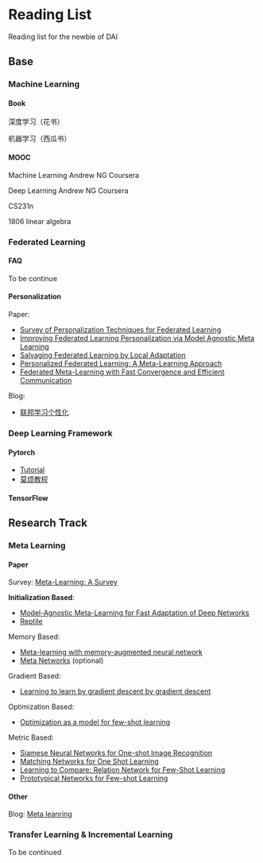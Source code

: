 # Reading List

Reading list for the newbie of DAI

## Base

### Machine Learning

#### Book

深度学习（花书）

机器学习（西瓜书）

#### MOOC

Machine Learning Andrew NG Coursera

Deep Learning Andrew NG Coursera

CS231n

1806 linear algebra

### Federated Learning

#### FAQ

To be continue

#### Personalization

Paper:

- [Survey of Personalization Techniques for Federated Learning](https://arxiv.org/abs/2003.08673)
- [Improving Federated Learning Personalization via Model Agnostic Meta Learning](http://arxiv.org/abs/1909.12488)
- [Salvaging Federated Learning by Local Adaptation](https://arxiv.org/abs/2002.04758)
- [Personalized Federated Learning: A Meta-Learning Approach](https://arxiv.org/abs/2002.07948)
- [Federated Meta-Learning with Fast Convergence and Efficient Communication](http://arxiv.org/abs/1802.07876)

Blog:

- [联邦学习个性化](https://ereebay.me/posts/54199/)

### Deep Learning Framework

#### Pytorch

- [Tutorial](https://pytorch.org/tutorials/)
- [莫烦教程](https://morvanzhou.github.io/tutorials/machine-learning/torch/)

#### TensorFlow

## Research Track

### Meta Learning

#### Paper

Survey: [Meta-Learning: A Survey](http://arxiv.org/abs/1810.03548)

**Initialization Based**:

- [Model-Agnostic Meta-Learning for Fast Adaptation of Deep Networks](https://arxiv.org/abs/1703.03400)
- [Reptile](https://arxiv.org/abs/1803.02999)

Memory Based:

- [Meta-learning with memory-augmented neural network](http://proceedings.mlr.press/v48/santoro16.pdf)
- [Meta Networks](https://arxiv.org/abs/1703.00837) (optional)

Gradient Based:

- [Learning to learn by gradient descent by gradient descent](https://arxiv.org/abs/1606.04474)

Optimization Based:

- [Optimization as a model for few-shot learning](https://openreview.net/pdf?id=rJY0-Kcll)

Metric Based:

- [Siamese Neural Networks for One-shot Image Recognition](http://www.cs.toronto.edu/~rsalakhu/papers/oneshot1.pdf)
- [Matching Networks for One Shot Learning](http://papers.nips.cc/paper/6385-matching-networks-for-one-shot-learning.pdf)
- [Learning to Compare: Relation Network for Few-Shot Learning](http://openaccess.thecvf.com/content_cvpr_2018/papers_backup/Sung_Learning_to_Compare_CVPR_2018_paper.pdf)
- [Prototypical Networks for Few-shot Learning](http://papers.nips.cc/paper/6996-prototypical-networks-for-few-shot-learning.pdf)

#### Other

Blog: [Meta leanring](https://lilianweng.github.io/lil-log/2018/11/30/meta-learning.html)

### Transfer Learning & Incremental Learning

To be continued





